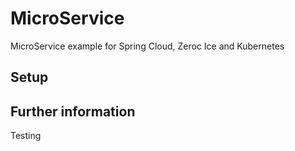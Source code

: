 # MicroService
MicroService example for Spring Cloud, Zeroc Ice and Kubernetes

## Setup


## Further information
Testing

